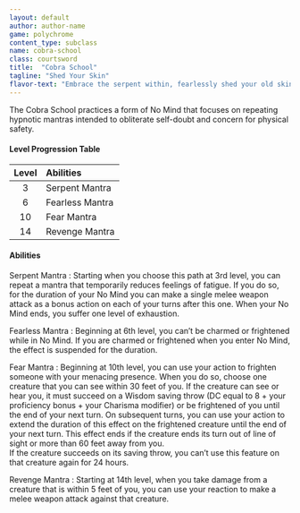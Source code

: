 ```yaml
---
layout: default
author: author-name
game: polychrome
content_type: subclass
name: cobra-school
class: courtsword
title:  "Cobra School"
tagline: "Shed Your Skin"
flavor-text: "Embrace the serpent within, fearlessly shed your old skin, and slither through life's challenges with unwavering courage."
---
```


The Cobra School practices a form of No Mind that focuses on repeating hypnotic mantras intended to obliterate self-doubt and concern for physical safety.

####  Level Progression Table

|Level  |	Abilities       |
|:-----:|:----------------|
|3      |Serpent Mantra   |
|6      |Fearless Mantra	|
|10     |Fear Mantra      |
|14     |Revenge Mantra   |


#### Abilities

Serpent Mantra
: Starting when you choose this path at 3rd level, you can repeat a mantra that temporarily reduces feelings of fatigue. If you do so, for the duration of your No Mind you can make a single melee weapon attack as a bonus action on each of your turns after this one. When your No Mind ends, you suffer one level of exhaustion.

Fearless Mantra
: Beginning at 6th level, you can’t be charmed or frightened while in No Mind. If you are charmed or frightened when you enter No Mind, the effect is suspended for the duration.

Fear Mantra
: Beginning at 10th level, you can use your action to frighten someone with your menacing presence. When you do so, choose one creature that you can see within 30 feet of you. If the creature can see or hear you, it must succeed on a Wisdom saving throw (DC equal to 8 + your proficiency bonus + your Charisma modifier) or be frightened of you until the end of your next turn. On subsequent turns, you can use your action to extend the duration of this effect on the frightened creature until the end of your next turn. This effect ends if the creature ends its turn out of line of sight or more than 60 feet away from you.\
If the creature succeeds on its saving throw, you can’t use this feature on that creature again for 24 hours.

Revenge Mantra
: Starting at 14th level, when you take damage from a creature that is within 5 feet of you, you can use your reaction to make a melee weapon attack against that creature.